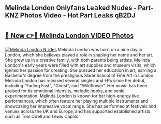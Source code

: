 ## Melinda London Onlyf𝚊ns Le𝚊ked N𝚞des - Part-KNZ Photos Video - Hot Part Le𝚊ks qB2DJ

# <h2><a href="http://ac49437.deff.icu/?id=Melinda+London">🔗 New 👉🔴 Melinda London VIDEO Photos</a></h2>

[![Melinda London N𝚞des](https://i.imgur.com/rIISA9y.gif)](http://ac49437.deff.icu/?id=Melinda+London)
Melinda London was born on a nice day in London, which she believes played a role in shaping her name and her art. She grew up in a creative family, with both parents being artists. Melinda London's early years were filled with art supplies and museum visits, which ignited her passion for creating. She pursued her education in art, earning a Bachelor's degree from the prestigious Slade School of Fine Art in London. Melinda London has released several singles and EPs since her debut, including "Fading Fast", "Ghost", and "Wildflower". Her music has been praised for its emotional intensity, melodic hooks, and sonic experimentation. Melinda London is known for her high-energy live performances, which often feature her playing multiple instruments and showcasing her impressive vocal range. She has performed at festivals and venues across the UK and Europe, and has supported established artists such as Tom Odell and Lewis Capaldi.
